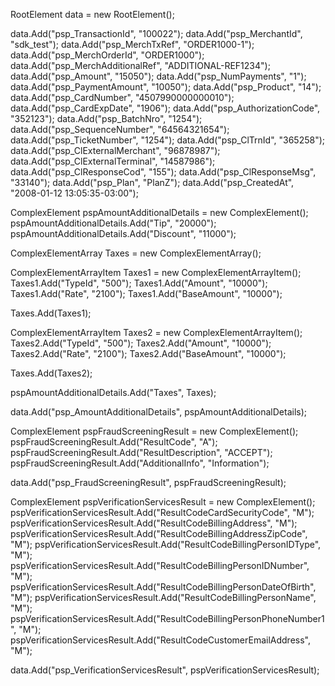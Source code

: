 RootElement data = new RootElement();

data.Add("psp_TransactionId", "100022");
data.Add("psp_MerchantId", "sdk_test");
data.Add("psp_MerchTxRef", "ORDER1000-1");
data.Add("psp_MerchOrderId", "ORDER1000");
data.Add("psp_MerchAdditionalRef", "ADDITIONAL-REF1234");
data.Add("psp_Amount", "15050");
data.Add("psp_NumPayments", "1");
data.Add("psp_PaymentAmount", "10050");
data.Add("psp_Product", "14");
data.Add("psp_CardNumber", "4507990000000010");
data.Add("psp_CardExpDate", "1906");
data.Add("psp_AuthorizationCode", "352123");
data.Add("psp_BatchNro", "1254");
data.Add("psp_SequenceNumber", "64564321654");
data.Add("psp_TicketNumber", "1254");
data.Add("psp_ClTrnId", "365258");
data.Add("psp_ClExternalMerchant", "96878987");
data.Add("psp_ClExternalTerminal", "14587986");
data.Add("psp_ClResponseCod", "155");
data.Add("psp_ClResponseMsg", "33140");
data.Add("psp_Plan", "PlanZ");
data.Add("psp_CreatedAt", "2008-01-12 13:05:35-03:00");

ComplexElement pspAmountAdditionalDetails = new ComplexElement();
pspAmountAdditionalDetails.Add("Tip", "20000");
pspAmountAdditionalDetails.Add("Discount", "11000");

ComplexElementArray Taxes = new ComplexElementArray();

ComplexElementArrayItem Taxes1 = new ComplexElementArrayItem();
Taxes1.Add("TypeId", "500");
Taxes1.Add("Amount", "10000");
Taxes1.Add("Rate", "2100");
Taxes1.Add("BaseAmount", "10000");

Taxes.Add(Taxes1);

ComplexElementArrayItem Taxes2 = new ComplexElementArrayItem();
Taxes2.Add("TypeId", "500");
Taxes2.Add("Amount", "10000");
Taxes2.Add("Rate", "2100");
Taxes2.Add("BaseAmount", "10000");

Taxes.Add(Taxes2);

pspAmountAdditionalDetails.Add("Taxes", Taxes);

data.Add("psp_AmountAdditionalDetails", pspAmountAdditionalDetails);

ComplexElement pspFraudScreeningResult = new ComplexElement();
pspFraudScreeningResult.Add("ResultCode", "A");
pspFraudScreeningResult.Add("ResultDescription", "ACCEPT");
pspFraudScreeningResult.Add("AdditionalInfo", "Information");

data.Add("psp_FraudScreeningResult", pspFraudScreeningResult);

ComplexElement pspVerificationServicesResult = new ComplexElement();
pspVerificationServicesResult.Add("ResultCodeCardSecurityCode", "M");
pspVerificationServicesResult.Add("ResultCodeBillingAddress", "M");
pspVerificationServicesResult.Add("ResultCodeBillingAddressZipCode", "M");
pspVerificationServicesResult.Add("ResultCodeBillingPersonIDType", "M");
pspVerificationServicesResult.Add("ResultCodeBillingPersonIDNumber", "M");
pspVerificationServicesResult.Add("ResultCodeBillingPersonDateOfBirth", "M");
pspVerificationServicesResult.Add("ResultCodeBillingPersonName", "M");
pspVerificationServicesResult.Add("ResultCodeBillingPersonPhoneNumber1", "M");
pspVerificationServicesResult.Add("ResultCodeCustomerEmailAddress", "M");

data.Add("psp_VerificationServicesResult", pspVerificationServicesResult);
